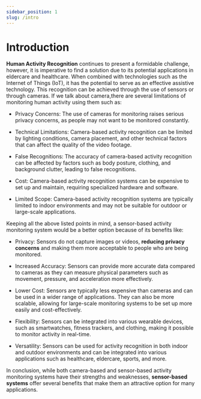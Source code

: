 ```yaml
---
sidebar_position: 1
slug: /intro
---
```

# Introduction

**Human Activity Recognition** continues to present a formidable challenge, however, it is imperative to find a solution due to its potential applications in eldercare and healthcare. When combined with technologies such as the Internet of Things (IoT), it has the potential to serve as an effective assistive technology. This recognition can be achieved through the use of sensors or through cameras.
If we talk about camera,there are several limitations of monitoring human activity using them such as: 
- Privacy Concerns: The use of cameras for monitoring raises serious privacy concerns, as people may not want to be monitored constantly.

- Technical Limitations: Camera-based activity recognition can be limited by lighting conditions, camera placement, and other technical factors that can affect the quality of the video footage.

- False Recognitions: The accuracy of camera-based activity recognition can be affected by factors such as body posture, clothing, and background clutter, leading to false recognitions.

- Cost: Camera-based activity recognition systems can be expensive to set up and maintain, requiring specialized hardware and software.

- Limited Scope: Camera-based activity recognition systems are typically limited to indoor environments and may not be suitable for outdoor or large-scale applications.

Keeping all the above listed points in mind, a sensor-based activity monitoring system would be a better option because of its benefits like:

- Privacy: Sensors do not capture images or videos, **reducing privacy concerns** and making them more acceptable to people who are being monitored.

- Increased Accuracy: Sensors can provide more accurate data compared to cameras as they can measure physical parameters such as movement, pressure, and acceleration more effectively.

- Lower Cost: Sensors are typically less expensive than cameras and can be used in a wider range of applications. They can also be more scalable, allowing for large-scale monitoring systems to be set up more easily and cost-effectively.

- Flexibility: Sensors can be integrated into various wearable devices, such as smartwatches, fitness trackers, and clothing, making it possible to monitor activity in real-time.

- Versatility: Sensors can be used for activity recognition in both indoor and outdoor environments and can be integrated into various applications such as healthcare, eldercare, sports, and more.

In conclusion, while both camera-based and sensor-based activity monitoring systems have their strengths and weaknesses, **sensor-based systems** offer several benefits that make them an attractive option for many applications.
